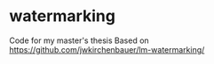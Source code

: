 # watermarking
Code for my master's thesis
Based on https://github.com/jwkirchenbauer/lm-watermarking/
